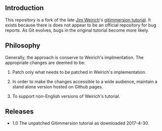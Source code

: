 ## Introduction
This repository is a fork of the late [Jim Weirich](https://en.wikipedia.org/wiki/Jim_Weirich)'s [gitimmersion tutorial](http://gitimmersion.com/index.html). It exists because there is does not appear to be an official repository for bug reports. As Git evolves, bugs in the original tutorial become more likely.
## Philosophy
Generally, the approach is conserve to Weirich's implmentation. The appropriate changes are deemed to be: 

1. Patch only what needs to be patched in Weirich's implementation. 

2. In order to make the changes accessible to a wide audience, maintain a stand alone version hosted on Github pages.

3. To support non-English versions of Weirich's tutorial.
## Releases
+ 1.0 The unpatched Gitimmersion tutorial as downloaded 2017-4-30.

